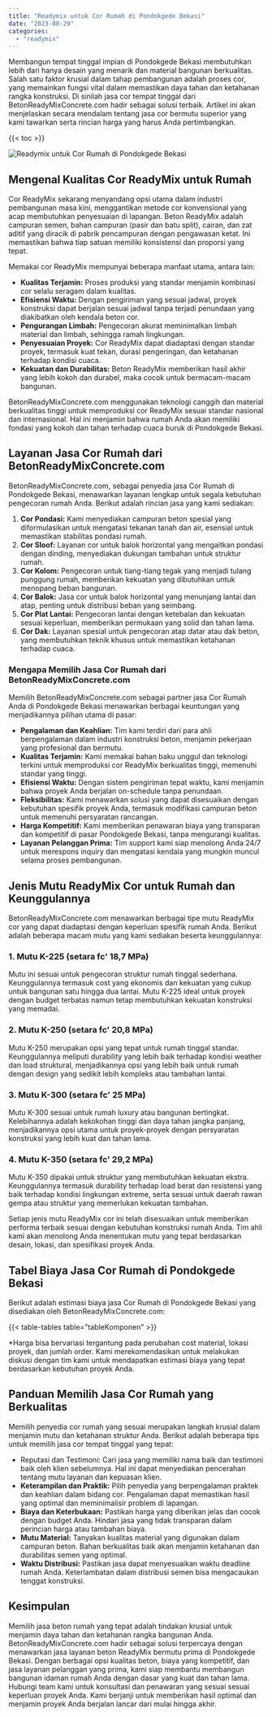 ```yaml
---
title: "Readymix untuk Cor Rumah di Pondokgede Bekasi"
date: "2023-08-29"
categories: 
  - "readymix"
---
```


Membangun tempat tinggal impian di Pondokgede Bekasi membutuhkan lebih dari hanya desain yang menarik dan material bangunan berkualitas. Salah satu faktor krusial dalam tahap pembangunan adalah proses cor, yang memainkan fungsi vital dalam memastikan daya tahan dan ketahanan rangka konstruksi. Di sinilah jasa cor tempat tinggal dari BetonReadyMixConcrete.com hadir sebagai solusi terbaik. Artikel ini akan menjelaskan secara mendalam tentang jasa cor bermutu superior yang kami tawarkan serta rincian harga yang harus Anda pertimbangkan.

{{< toc >}}

![Readymix untuk Cor Rumah di Pondokgede Bekasi](https://betoncor8.github.io/cor/harga-beton-readymix-concrete%20(42).png)

## Mengenal Kualitas Cor ReadyMix untuk Rumah

Cor ReadyMix sekarang menyandang opsi utama dalam industri pembangunan masa kini, menggantikan metode cor konvensional yang acap membutuhkan penyesuaian di lapangan. Beton ReadyMix adalah campuran semen, bahan campuran (pasir dan batu split), cairan, dan zat aditif yang diracik di pabrik pencampuran dengan pengawasan ketat. Ini memastikan bahwa tiap satuan memiliki konsistensi dan proporsi yang tepat.

Memakai cor ReadyMix mempunyai beberapa manfaat utama, antara lain:

- **Kualitas Terjamin:** Proses produksi yang standar menjamin kombinasi cor selalu seragam dalam kualitas.
- **Efisiensi Waktu:** Dengan pengiriman yang sesuai jadwal, proyek konstruksi dapat berjalan sesuai jadwal tanpa terjadi penundaan yang diakibatkan oleh kendala beton cor.
- **Pengurangan Limbah:** Pengecoran akurat meminimalkan limbah material dan limbah, sehingga ramah lingkungan.
- **Penyesuaian Proyek:** Cor ReadyMix dapat diadaptasi dengan standar proyek, termasuk kuat tekan, durasi pengeringan, dan ketahanan terhadap kondisi cuaca.
- **Kekuatan dan Durabilitas:** Beton ReadyMix memberikan hasil akhir yang lebih kokoh dan durabel, maka cocok untuk bermacam-macam bangunan.

BetonReadyMixConcrete.com menggunakan teknologi canggih dan material berkualitas tinggi untuk memproduksi cor ReadyMix sesuai standar nasional dan internasional. Hal ini menjamin bahwa rumah Anda akan memiliki fondasi yang kokoh dan tahan terhadap cuaca buruk di Pondokgede Bekasi.

## Layanan Jasa Cor Rumah dari BetonReadyMixConcrete.com

BetonReadyMixConcrete.com, sebagai penyedia jasa Cor Rumah di Pondokgede Bekasi, menawarkan layanan lengkap untuk segala kebutuhan pengecoran rumah Anda. Berikut adalah rincian jasa yang kami sediakan:

1. **Cor Pondasi:** Kami menyediakan campuran beton spesial yang diformulasikan untuk mengatasi tekanan tanah dan air, esensial untuk memastikan stabilitas pondasi rumah.
2. **Cor Sloof:** Layanan cor untuk balok horizontal yang mengaitkan pondasi dengan dinding, menyediakan dukungan tambahan untuk struktur rumah.
3. **Cor Kolom:** Pengecoran untuk tiang-tiang tegak yang menjadi tulang punggung rumah, memberikan kekuatan yang dibutuhkan untuk menopang beban bangunan.
4. **Cor Balok:** Jasa cor untuk balok horizontal yang menunjang lantai dan atap, penting untuk distribusi beban yang seimbang.
5. **Cor Plat Lantai:** Pengecoran lantai dengan ketebalan dan kekuatan sesuai keperluan, memberikan permukaan yang solid dan tahan lama.
6. **Cor Dak:** Layanan spesial untuk pengecoran atap datar atau dak beton, yang membutuhkan teknik khusus untuk memastikan ketahanan terhadap cuaca.

### Mengapa Memilih Jasa Cor Rumah dari BetonReadyMixConcrete.com

Memilih BetonReadyMixConcrete.com sebagai partner jasa Cor Rumah Anda di Pondokgede Bekasi menawarkan berbagai keuntungan yang menjadikannya pilihan utama di pasar:

- **Pengalaman dan Keahlian:** Tim kami terdiri dari para ahli berpengalaman dalam industri konstruksi beton, menjamin pekerjaan yang profesional dan bermutu.
- **Kualitas Terjamin:** Kami memakai bahan baku unggul dan teknologi terkini untuk memproduksi cor ReadyMix berkualitas tinggi, memenuhi standar yang tinggi.
- **Efisiensi Waktu:** Dengan sistem pengiriman tepat waktu, kami menjamin bahwa proyek Anda berjalan on-schedule tanpa penundaan.
- **Fleksibilitas:** Kami menawarkan solusi yang dapat disesuaikan dengan kebutuhan spesifik proyek Anda, termasuk modifikasi campuran beton untuk memenuhi persyaratan rancangan.
- **Harga Kompetitif:** Kami memberikan penawaran biaya yang transparan dan kompetitif di pasar Pondokgede Bekasi, tanpa mengurangi kualitas.
- **Layanan Pelanggan Prima:** Tim support kami siap menolong Anda 24/7 untuk merespons inquiry dan mengatasi kendala yang mungkin muncul selama proses pembangunan.

## Jenis Mutu ReadyMix Cor untuk Rumah dan Keunggulannya

BetonReadyMixConcrete.com menawarkan berbagai tipe mutu ReadyMix cor yang dapat diadaptasi dengan keperluan spesifik rumah Anda. Berikut adalah beberapa macam mutu yang kami sediakan beserta keunggulannya:

### 1\. Mutu K-225 (setara fc' 18,7 MPa)

Mutu ini sesuai untuk pengecoran struktur rumah tinggal sederhana. Keunggulannya termasuk cost yang ekonomis dan kekuatan yang cukup untuk bangunan satu hingga dua lantai. Mutu K-225 ideal untuk proyek dengan budget terbatas namun tetap membutuhkan kekuatan konstruksi yang memadai.

### 2\. Mutu K-250 (setara fc' 20,8 MPa)

Mutu K-250 merupakan opsi yang tepat untuk rumah tinggal standar. Keunggulannya meliputi durability yang lebih baik terhadap kondisi weather dan load struktural, menjadikannya opsi yang lebih baik untuk rumah dengan design yang sedikit lebih kompleks atau tambahan lantai.

### 3\. Mutu K-300 (setara fc' 25 MPa)

Mutu K-300 sesuai untuk rumah luxury atau bangunan bertingkat. Kelebihannya adalah kekokohan tinggi dan daya tahan jangka panjang, menjadikannya opsi utama untuk proyek-proyek dengan persyaratan konstruksi yang lebih kuat dan tahan lama.

### 4\. Mutu K-350 (setara fc' 29,2 MPa)

Mutu K-350 dipakai untuk struktur yang membutuhkan kekuatan ekstra. Keunggulannya termasuk durability terhadap load berat dan resistensi yang baik terhadap kondisi lingkungan extreme, serta sesuai untuk daerah rawan gempa atau struktur yang memerlukan kekuatan tambahan.

Setiap jenis mutu ReadyMix cor ini telah disesuaikan untuk memberikan performa terbaik sesuai dengan kebutuhan konstruksi rumah Anda. Tim ahli kami akan menolong Anda menentukan mutu yang tepat berdasarkan desain, lokasi, dan spesifikasi proyek Anda.

## Tabel Biaya Jasa Cor Rumah di Pondokgede Bekasi

Berikut adalah estimasi biaya jasa Cor Rumah di Pondokgede Bekasi yang disediakan oleh BetonReadyMixConcrete.com:

{{< table-tables table="tableKomponen" >}}

\*Harga bisa bervariasi tergantung pada perubahan cost material, lokasi proyek, dan jumlah order. Kami merekomendasikan untuk melakukan diskusi dengan tim kami untuk mendapatkan estimasi biaya yang tepat berdasarkan kebutuhan proyek Anda.

## Panduan Memilih Jasa Cor Rumah yang Berkualitas

Memilih penyedia cor rumah yang sesuai merupakan langkah krusial dalam menjamin mutu dan ketahanan struktur Anda. Berikut adalah beberapa tips untuk memilih jasa cor tempat tinggal yang tepat:

- Reputasi dan Testimoni: Cari jasa yang memiliki nama baik dan testimoni baik oleh klien sebelumnya. Hal ini dapat menyediakan pencerahan tentang mutu layanan dan kepuasan klien.
- **Keterampilan dan Praktik:** Pilih penyedia yang berpengalaman praktek dan keahlian dalam bidang cor. Pengalaman dapat memastikan hasil yang optimal dan meminimalisir problem di lapangan.
- **Biaya dan Keterbukaan:** Pastikan harga yang diberikan jelas dan cocok dengan budget Anda. Hindari jasa yang tidak transparan dalam perincian harga atau tambahan biaya.
- **Mutu Material:** Tanyakan kualitas material yang digunakan dalam campuran beton. Bahan berkualitas baik akan menjamin ketahanan dan durabilitas semen yang optimal.
- **Waktu Distribusi:** Pastikan jasa dapat menyesuaikan waktu deadline rumah Anda. Keterlambatan dalam distribusi semen bisa mengacaukan tenggat konstruksi.

## Kesimpulan

Memilih jasa beton rumah yang tepat adalah tindakan krusial untuk menjamin daya tahan dan ketahanan rangka bangunan Anda. BetonReadyMixConcrete.com hadir sebagai solusi terpercaya dengan menawarkan jasa layanan beton ReadyMix bermutu prima di Pondokgede Bekasi. Dengan berbagai opsi kualitas beton, biaya yang kompetitif, dan jasa layanan pelanggan yang prima, kami siap membantu membangun bangunan idaman rumah Anda dengan dasar yang kuat dan tahan lama. Hubungi team kami untuk konsultasi dan penawaran yang sesuai sesuai keperluan proyek Anda. Kami berjanji untuk memberikan hasil optimal dan menjamin proyek Anda berjalan lancar dari mulai hingga akhir.
